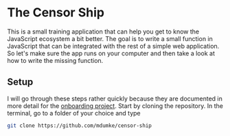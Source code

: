 # The Censor Ship

This is a small training application that can help you get to know the JavaScript ecosystem a bit better. The goal is to write a small function in JavaScript that can be integrated with the rest of a simple web application. So let's make sure the app runs on your computer and then take a look at how to write the missing function.

## Setup

I will go through these steps rather quickly because they are documented in more detail for the [onboarding project](https://github.com/mdumke/onboarding). Start by cloning the repository. In the terminal, go to a folder of your choice and type

```bash
git clone https://github.com/mdumke/censor-ship
```
